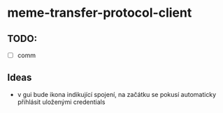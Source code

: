# meme-transfer-protocol-client

## TODO:

- [ ] comm

## Ideas

- v gui bude ikona indikující spojení, na začátku se pokusí automaticky přihlásit uloženými credentials